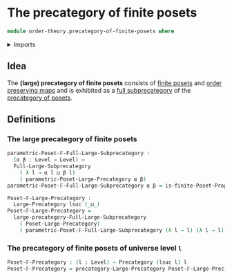 # The precategory of finite posets

```agda
module order-theory.precategory-of-finite-posets where
```

<details><summary>Imports</summary>

```agda
open import category-theory.full-large-subprecategories
open import category-theory.large-precategories
open import category-theory.precategories

open import foundation.universe-levels

open import order-theory.finite-posets
open import order-theory.precategory-of-posets
```

</details>

## Idea

The **(large) precategory of finite posets** consists of
[finite posets](order-theory.finite-posets.md) and
[order preserving maps](order-theory.order-preserving-maps-posets.md) and is
exhibited as a
[full subprecategory](category-theory.full-large-subprecategories.md) of the
[precategory of posets](order-theory.precategory-of-posets.md).

## Definitions

### The large precategory of finite posets

```agda
parametric-Poset-𝔽-Full-Large-Subprecategory :
  (α β : Level → Level) →
  Full-Large-Subprecategory
    ( λ l → α l ⊔ β l)
    ( parametric-Poset-Large-Precategory α β)
parametric-Poset-𝔽-Full-Large-Subprecategory α β = is-finite-Poset-Prop

Poset-𝔽-Large-Precategory :
  Large-Precategory lsuc (_⊔_)
Poset-𝔽-Large-Precategory =
  large-precategory-Full-Large-Subprecategory
    ( Poset-Large-Precategory)
    ( parametric-Poset-𝔽-Full-Large-Subprecategory (λ l → l) (λ l → l))
```

### The precategory of finite posets of universe level `l`

```agda
Poset-𝔽-Precategory : (l : Level) → Precategory (lsuc l) l
Poset-𝔽-Precategory = precategory-Large-Precategory Poset-𝔽-Large-Precategory
```
